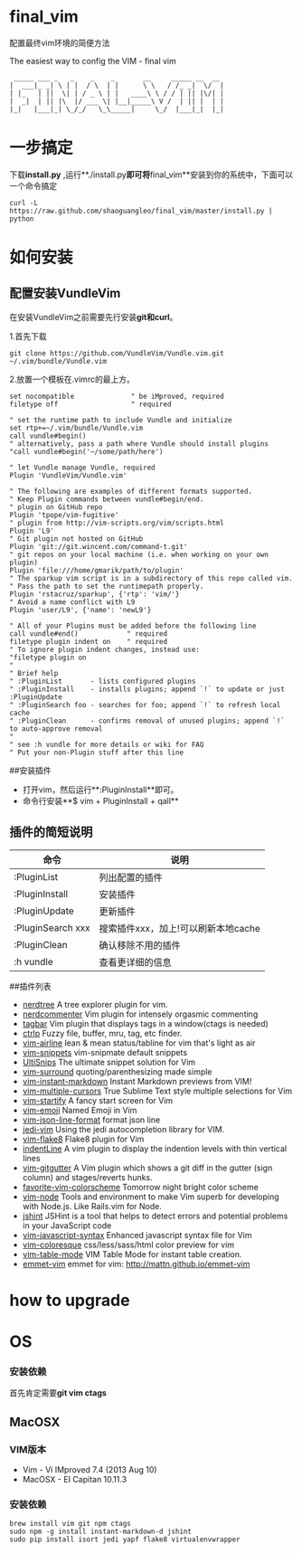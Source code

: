 # final_vim

配置最终vim环境的简便方法

The easiest way to config the VIM - final vim

```
 _____ ___ _   _    _    _       __     _____ __  __ 
|  ___|_ _| \ | |  / \  | |      \ \   / /_ _|  \/  |
| |_   | ||  \| | / _ \ | |   ____\ \ / / | || |\/| |
|  _|  | || |\  |/ ___ \| |__|_____\ V /  | || |  | |
|_|   |___|_| \_/_/   \_\_____|     \_/  |___|_|  |_|                                                     
```



# 一步搞定

下载**install.py** ,运行**./install.py**即可将**final_vim**安装到你的系统中，下面可以一个命令搞定

```
curl -L https://raw.github.com/shaoguangleo/final_vim/master/install.py | python
```

# 如何安装

## 配置安装VundleVim

在安装VundleVim之前需要先行安装**git和curl**。

1.首先下载

```
git clone https://github.com/VundleVim/Vundle.vim.git ~/.vim/bundle/Vundle.vim
```
2.放置一个模板在.vimrc的最上方。

```
set nocompatible              " be iMproved, required
filetype off                  " required

" set the runtime path to include Vundle and initialize
set rtp+=~/.vim/bundle/Vundle.vim
call vundle#begin()
" alternatively, pass a path where Vundle should install plugins
"call vundle#begin('~/some/path/here')

" let Vundle manage Vundle, required
Plugin 'VundleVim/Vundle.vim'

" The following are examples of different formats supported.
" Keep Plugin commands between vundle#begin/end.
" plugin on GitHub repo
Plugin 'tpope/vim-fugitive'
" plugin from http://vim-scripts.org/vim/scripts.html
Plugin 'L9'
" Git plugin not hosted on GitHub
Plugin 'git://git.wincent.com/command-t.git'
" git repos on your local machine (i.e. when working on your own plugin)
Plugin 'file:///home/gmarik/path/to/plugin'
" The sparkup vim script is in a subdirectory of this repo called vim.
" Pass the path to set the runtimepath properly.
Plugin 'rstacruz/sparkup', {'rtp': 'vim/'}
" Avoid a name conflict with L9
Plugin 'user/L9', {'name': 'newL9'}

" All of your Plugins must be added before the following line
call vundle#end()            " required
filetype plugin indent on    " required
" To ignore plugin indent changes, instead use:
"filetype plugin on
"
" Brief help
" :PluginList       - lists configured plugins
" :PluginInstall    - installs plugins; append `!` to update or just :PluginUpdate
" :PluginSearch foo - searches for foo; append `!` to refresh local cache
" :PluginClean      - confirms removal of unused plugins; append `!` to auto-approve removal
"
" see :h vundle for more details or wiki for FAQ
" Put your non-Plugin stuff after this line
```

##安装插件
 - 打开vim，然后运行**:PluginInstall**即可。
 - 命令行安装**$ vim + PluginInstall + qall**
 
## 插件的简短说明

命令 | 说明
----|-----
:PluginList       | 列出配置的插件
:PluginInstall    | 安装插件
:PluginUpdate     | 更新插件
:PluginSearch xxx  |搜索插件xxx，加上!可以刷新本地cache
:PluginClean       |确认移除不用的插件
:h vundle          |查看更详细的信息

##插件列表
- [nerdtree](https://github.com/scrooloose/nerdtree) A tree explorer plugin for vim.
- [nerdcommenter](https://github.com/scrooloose/nerdcommenter) Vim plugin for intensely orgasmic commenting
- [tagbar](https://github.com/majutsushi/tagbar) Vim plugin that displays tags in a window(ctags is needed)
- [ctrlp](https://github.com/kien/ctrlp.vim) Fuzzy file, buffer, mru, tag, etc finder.
- [vim-airline](https://github.com/bling/vim-airline) lean & mean status/tabline for vim that's light as air
- [vim-snippets](https://github.com/honza/vim-snippets) vim-snipmate default snippets
- [UltiSnips](https://github.com/SirVer/ultisnips) The ultimate snippet solution for Vim
- [vim-surround](https://github.com/tpope/vim-surround) quoting/parenthesizing made simple
- [vim-instant-markdown](https://github.com/suan/vim-instant-markdown) Instant Markdown previews from VIM!
- [vim-multiple-cursors](https://github.com/terryma/vim-multiple-cursors) True Sublime Text style multiple selections for Vim
- [vim-startify](https://github.com/mhinz/vim-startify) A fancy start screen for Vim
- [vim-emoji](https://github.com/junegunn/vim-emoji) Named Emoji in Vim
- [vim-json-line-format](https://github.com/axiaoxin/vim-json-line-format) format json line
- [jedi-vim](https://github.com/davidhalter/jedi-vim) Using the jedi autocompletion library for VIM.
- [vim-flake8](https://github.com/nvie/vim-flake8) Flake8 plugin for Vim
- [indentLine](https://github.com/Yggdroot/indentLine) A vim plugin to display the indention levels with thin vertical lines
- [vim-gitgutter](https://github.com/airblade/vim-gitgutter) A Vim plugin which shows a git diff in the gutter (sign column) and stages/reverts hunks.
- [favorite-vim-colorscheme](https://github.com/axiaoxin/favorite-vim-colorscheme) Tomorrow night bright color scheme
- [vim-node](https://github.com/moll/vim-node) Tools and environment to make Vim superb for developing with Node.js. Like Rails.vim for Node.
- [jshint](https://github.com/jshint/jshint) JSHint is a tool that helps to detect errors and potential problems in your JavaScript code
- [vim-javascript-syntax](https://github.com/jelera/vim-javascript-syntax) Enhanced javascript syntax file for Vim
- [vim-coloresque](https://github.com/gorodinskiy/vim-coloresque) css/less/sass/html color preview for vim
- [vim-table-mode](https://github.com/dhruvasagar/vim-table-mode) VIM Table Mode for instant table creation.
- [emmet-vim](https://github.com/mattn/emmet-vim) emmet for vim: <http://mattn.github.io/emmet-vim>


# how to upgrade

# OS

### 安装依赖

首先肯定需要**git vim ctags**

## MacOSX

### VIM版本
 - Vim - Vi IMproved 7.4 (2013 Aug 10)
 - MacOSX - EI Capitan 10.11.3

### 安装依赖
```
brew install vim git npm ctags
sudo npm -g install instant-markdown-d jshint
sudo pip install isort jedi yapf flake8 virtualenvwrapper
```
